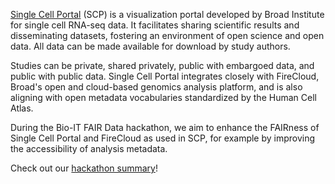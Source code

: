 [Single Cell Portal](https://portals.broadinstitute.org/single_cell) (SCP) is a visualization portal developed by Broad Institute for single cell RNA-seq data. It facilitates sharing scientific results and disseminating datasets, fostering an environment of open science and open data. All data can be made available for download by study authors. 

Studies can be private, shared privately, public with embargoed data, and public with public data. Single Cell Portal integrates closely with FireCloud, Broad's open and cloud-based genomics analysis platform, and is also aligning with open metadata vocabularies standardized by the Human Cell Atlas. 

During the Bio-IT FAIR Data hackathon, we aim to enhance the FAIRness of Single Cell Portal and FireCloud as used in SCP, for example by improving the accessibility of analysis metadata.


Check out our [hackathon summary](https://github.com/BioITHackathons/single_cell_portal_core/blob/master/hackathon/single-cell-portal-hackathon-report-bio-it-conference.pdf)!
